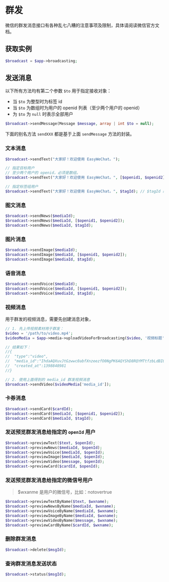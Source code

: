 # 群发

微信的群发消息接口有各种乱七八糟的注意事项及限制，具体请阅读微信官方文档。

## 获取实例

```php
$broadcast = $app->broadcasting;
```

## 发送消息

以下所有方法均有第二个参数 `$to` 用于指定接收对象：

- 当 `$to` 为整型时为标签 id
- 当 `$to` 为数组时为用户的 openid 列表（至少两个用户的 openid）
- 为 `$to` 为 `null` 时表示全部用户

```php
$broadcast->sendMessage(Message $message, array | int $to = null);
```

下面的别名方法 `sendXXX` 都是基于上面 `sendMessage` 方法的封装。

### 文本消息

```php
$broadcast->sendText("大家好！欢迎使用 EasyWeChat。");

// 指定目标用户
// 至少两个用户的 openid，必须是数组。
$broadcast->sendText("大家好！欢迎使用 EasyWeChat。", [$openid1, $openid2]);

// 指定标签组用户
$broadcast->sendText("大家好！欢迎使用 EasyWeChat。", $tagId); // $tagId 必须是整型数字
```

### 图文消息

```php
$broadcast->sendNews($mediaId);
$broadcast->sendNews($mediaId, [$openid1, $openid2]);
$broadcast->sendNews($mediaId, $tagId);
```

### 图片消息

```php
$broadcast->sendImage($mediaId);
$broadcast->sendImage($mediaId, [$openid1, $openid2]);
$broadcast->sendImage($mediaId, $tagId);
```

### 语音消息

```php
$broadcast->sendVoice($mediaId);
$broadcast->sendVoice($mediaId, [$openid1, $openid2]);
$broadcast->sendVoice($mediaId, $tagId);
```

### 视频消息

用于群发的视频消息，需要先创建消息对象，

```php
// 1. 先上传视频素材用于群发：
$video = '/path/to/video.mp4';
$videoMedia = $app->media->uploadVideoForBroadcasting($video, '视频标题', '视频描述');

// 结果如下：
//{
//  "type":"video",
//  "media_id":"IhdaAQXuvJtGzwwc0abfXnzeezfO0NgPK6AQYShD8RQYMTtfzbLdBIQkQziv2XJc",
//  "created_at":1398848981
//}

// 2. 使用上面得到的 media_id 群发视频消息
$broadcast->sendVideo($videoMedia['media_id']);
```

### 卡券消息

```php
$broadcast->sendCard($cardId);
$broadcast->sendCard($mediaId, [$openid1, $openid2]);
$broadcast->sendCard($mediaId, $tagId);
```

### 发送预览群发消息给指定的 `openId` 用户

```php
$broadcast->previewText($text, $openId);
$broadcast->previewNews($mediaId, $openId);
$broadcast->previewVoice($mediaId, $openId);
$broadcast->previewImage($mediaId, $openId);
$broadcast->previewVideo($message, $openId);
$broadcast->previewCard($cardId, $openId);
```

### 发送预览群发消息给指定的微信号用户

> $wxanme 是用户的微信号，比如：notovertrue

```php
$broadcast->previewTextByName($text, $wxname);
$broadcast->previewNewsByName($mediaId, $wxname);
$broadcast->previewVoiceByName($mediaId, $wxname);
$broadcast->previewImageByName($mediaId, $wxname);
$broadcast->previewVideoByName($message, $wxname);
$broadcast->previewCardByName($cardId, $wxname);
```

### 删除群发消息

```php
$broadcast->delete($msgId);
```

### 查询群发消息发送状态

```php
$broadcast->status($msgId);
```